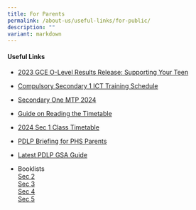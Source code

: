 ```yaml
---
title: For Parents
permalink: /about-us/useful-links/for-public/
description: ""
variant: markdown
---
```

<h4>Useful Links</h4>

* [2023 GCE O-Level Results Release: Supporting Your Teen](https://drive.google.com/file/d/1-7gIm-US-121qB2X6qWYAfcH0-dpXCm4/view?usp=sharing)

* [Compulsory Secondary 1 ICT Training Schedule](https://drive.google.com/file/d/1ZbgBkestrxUhLYDEv5R5TiwrGx4iLDJi/view?usp=drive_link)

* [Secondary One MTP 2024](https://drive.google.com/drive/folders/1VDD8axX4RXCu25hemACbG_2utiarg3a7?usp=drive_link)

* [Guide on Reading the Timetable](https://drive.google.com/file/d/1V79xsmGMLaIifboZobTRI4J_WnrPwoNV/view?usp=drive_link)

* [2024 Sec 1 Class Timetable](https://drive.google.com/file/d/1J4HhR3AhBAuFpiAIKQkuH3vtawYTBpQt/view?usp=sharing)


*   [PDLP Briefing for PHS Parents](https://drive.google.com/drive/folders/16N5KGLaT0sEGaEVVsnz59sG3SueJwOZN?usp=drive_link)

*   [Latest PDLP GSA Guide](https://drive.google.com/drive/folders/1YjkQ6xaE9Sn4lCR8lVN6AVfIDQo1_oBb?usp=sharing)

*   Booklists<br>
	<a href="/files/Booklists/2024phssec2booklists.pdf">Sec 2</a><br>
	<a href="/files/Booklists/2024phssec3booklists.pdf">Sec 3</a><br>
	<a href="/files/Booklists/2024phssec4booklists.pdf">Sec 4</a><br>
	<a href="/files/Booklists/2024phssec5booklists.pdf">Sec 5</a><br>